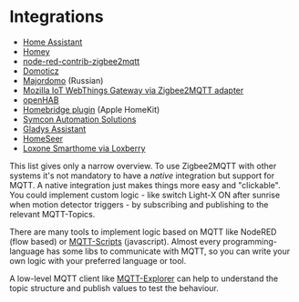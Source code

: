 # Integrations

- [Home Assistant](./integrations/home_assistant.md)
- [Homey](https://community.homey.app/t/83214)
- [node-red-contrib-zigbee2mqtt](https://flows.nodered.org/node/node-red-contrib-zigbee2mqtt)
- [Domoticz](https://github.com/stas-demydiuk/domoticz-zigbee2mqtt-plugin)
- [Majordomo](https://github.com/directman66/majordomo-zigbee2mqtt/) (Russian)
- [Mozilla IoT WebThings Gateway via Zigbee2MQTT adapter](https://github.com/kabbi/zigbee2mqtt-adapter)
- [openHAB](./integrations/openhab.md)
- [Homebridge plugin](https://github.com/itavero/homebridge-z2m/#readme) (Apple HomeKit)
- [Symcon Automation Solutions](https://github.com/Schnittcher/IPS-Zigbee2MQTT)
- [Gladys Assistant](https://gladysassistant.com/docs/integrations/zigbee2mqtt/)
- [HomeSeer](https://shop.homeseer.com/products/homeseer-zigbee-plus-plugin-for-hs4)
- [Loxone Smarthome via Loxberry](https://wiki.loxberry.de/plugins/zigbee2mqtt_plugin/start) 

This list gives only a narrow overview. To use Zigbee2MQTT with other systems it's not
mandatory to have a _native_ integration but support for MQTT. A native integration just makes things more easy and "clickable".
You could implement custom logic - like switch Light-X ON after sunrise when motion detector triggers - by
subscribing and publishing to the relevant MQTT-Topics.

There are many tools to implement logic based on MQTT like NodeRED (flow based) or
[MQTT-Scripts](https://github.com/hobbyquaker/mqtt-scripts) (javascript). Almost every programming-language
has some libs to communicate with MQTT, so you can write your own logic with your preferred language or tool.

A low-level MQTT client like [MQTT-Explorer](http://mqtt-explorer.com/) can help to understand the topic structure
and publish values to test the behaviour.
